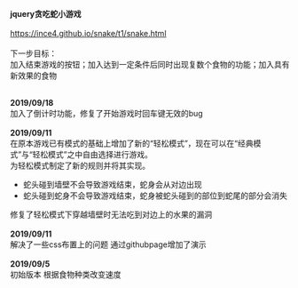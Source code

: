 <strong>jquery贪吃蛇小游戏</strong><br><br>
https://ince4.github.io/snake/t1/snake.html<br><br>
下一步目标：<br>
加入结束游戏的按钮；加入达到一定条件后同时出现复数个食物的功能；加入具有新效果的食物<br>

<br><strong>2019/09/18</strong><br>
加入了倒计时功能，修复了开始游戏时回车键无效的bug<br>
<br><strong>2019/09/11</strong><br>
在原本游戏已有模式的基础上增加了新的“轻松模式”，现在可以在“经典模式”与“轻松模式”之中自由选择进行游戏。<br>
为轻松模式制定了新的规则并将其实现。<br>
<ul>
  <li>蛇头碰到墙壁不会导致游戏结束，蛇身会从对边出现</li>
  <li>蛇头碰到蛇身不会导致游戏结束，蛇身被蛇头碰到的部位到蛇尾的部分会消失</li>
</ul>
修复了轻松模式下穿越墙壁时无法吃到对边上的水果的漏洞
<br>
<br><strong>2019/09/11</strong><br>
解决了一些css布置上的问题 通过githubpage增加了演示<br>
<br><strong>2019/09/5</strong><br>
初始版本 根据食物种类改变速度
